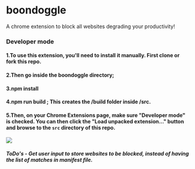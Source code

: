 # boondoggle
A chrome extension to block all websites degrading your productivity!

### Developer mode

#### 1.To use this extension, you'll need to install it manually. First clone or fork this repo. 
#### 2.Then go inside the boondoggle directory; 
#### 3.npm install 
#### 4.npm run build ; This creates the /build folder inside /src.
#### 5.Then, on your Chrome Extensions page, make sure "Developer mode" is checked. You can then click the "Load unpacked extension..." button and browse to the `src` directory of this repo.

![](http://cl.ly/image/0J0p1H2u0F0E/content)

##### ToDo's - Get user input to store websites to be blocked, instead of having the list of matches in manifest file.
